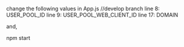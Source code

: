 change the following values in App.js
//develop branch 
line 8: USER_POOL_ID
line 9: USER_POOL_WEB_CLIENT_ID
line 17: DOMAIN

and,

npm start
